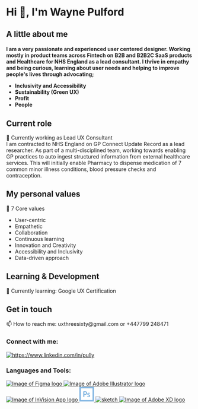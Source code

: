 <h1 align="left">Hi 👋, I'm Wayne Pulford</h1>

<h2>A little about me</h2>

<h4 align="left">I am a very passionate and experienced user centered designer. Working mostly in product teams across Fintech on B2B and B2B2C SaaS products and Healthcare for NHS England as a lead consultant. I thrive in empathy and being curious, learning about user needs and helping to improve people's lives through advocating;
<ul style="list-style-type:disc;">
  <li>Inclusivity and Accessibility</li>
  <li>Sustainability (Green UX)</li>
  <li>Profit</li>
  <li>People</li>
</ul>

<h2>Current role</h2>
🔭 Currently working as Lead UX Consultant <br> 
I am contracted to NHS England on GP Connect Update Record as a lead researcher. As part of a multi-disciplined team, working towards enabling GP practices to auto ingest structured information from external healthcare services. This will initially enable Pharmacy to dispense medication of 7 common minor illness conditions, blood pressure checks and contraception.

<h2>My personal values</h2>
🤝 7 Core values
<ul style="list-style-type:disc;">
  <li>User-centric</li>
  <li>Empathetic</li>
  <li>Collaboration</li>
  <li>Continuous learning</li>
  <li>Innovation and Creativity</li>
  <li>Accessibility and Inclusivity</li>
  <li>Data-driven approach</li>
</ul>

<h2>Learning & Development</h2>
🌱 Currently learning: Google UX Certification

<h2>Get in touch</h2>
📫 How to reach me: uxthreesixty@gmail.com or +447799 248471

<h3 align="left">Connect with me:</h3>
<p align="left">
<a href="https://linkedin.com/in/pully" target="blank"><img align="center" src="https://raw.githubusercontent.com/rahuldkjain/github-profile-readme-generator/master/src/images/icons/Social/linked-in-alt.svg" alt="https://www.linkedin.com/in/pully" height="30" width="40" /></a>
</p>

<h3 align="left">Languages and Tools:</h3>
<p align="left"> <a href="https://www.figma.com/" target="_blank" rel="noreferrer"> <img src="https://www.vectorlogo.zone/logos/figma/figma-icon.svg" alt="Image of Figma logo" width="40" height="40"/> </a> <a href="https://www.adobe.com/in/products/illustrator.html" target="_blank" rel="noreferrer"> <img src="https://www.vectorlogo.zone/logos/adobe_illustrator/adobe_illustrator-icon.svg" alt="Image of Adobe Illustrator logo" width="40" height="40"/> </a> <a href="https://www.invisionapp.com/" target="_blank" rel="noreferrer"> <img src="https://www.vectorlogo.zone/logos/invisionapp/invisionapp-icon.svg" alt="Image of InVision App logo" width="40" height="40"/> </a> <a href="https://www.photoshop.com/en" target="_blank" rel="noreferrer"> <img src="https://raw.githubusercontent.com/devicons/devicon/master/icons/photoshop/photoshop-line.svg" alt="Image of Adobe Photoshop logo" width="40" height="40"/> </a> <a href="https://www.sketch.com/" target="_blank" rel="noreferrer"> <img src="https://www.vectorlogo.zone/logos/sketchapp/sketchapp-icon.svg" alt="sketch" width="40" height="40"/> </a> <a href="https://www.adobe.com/products/xd.html" target="_blank" rel="noreferrer"> <img src="https://cdn.worldvectorlogo.com/logos/adobe-xd.svg" alt="Image of Adobe XD logo" width="40" height="40"/> </a> </p>
